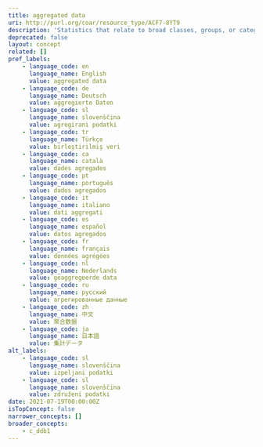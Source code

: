 ```yaml
---
title: aggregated data
uri: http://purl.org/coar/resource_type/ACF7-8YT9
description: 'Statistics that relate to broad classes, groups, or categories. The data are averaged, totaled, or otherwise derived from individual-level data, and it is no longer possible to distinguish the characteristics of individuals within those classes, groups, or categories. For example, the number and age group of the unemployed in specific geographic regions, or national level statistics on the occurrence of specific offences, originally derived from the statistics of individual police districts. [Source: https://ddialliance.org/Specification/DDI-CV/ModeOfCollection_3.0.html]'
deprecated: false
layout: concept
related: []
pref_labels:
    - language_code: en
      language_name: English
      value: aggregated data
    - language_code: de
      language_name: Deutsch
      value: aggregierte Daten
    - language_code: sl
      language_name: slovenščina
      value: agregirani podatki
    - language_code: tr
      language_name: Türkçe
      value: birleştirilmiş veri
    - language_code: ca
      language_name: català
      value: dades agregades
    - language_code: pt
      language_name: português
      value: dados agregados
    - language_code: it
      language_name: italiano
      value: dati aggregati
    - language_code: es
      language_name: español
      value: datos agregados
    - language_code: fr
      language_name: français
      value: données agrégées
    - language_code: nl
      language_name: Nederlands
      value: geaggregeerde data
    - language_code: ru
      language_name: русский
      value: агрегированные данные
    - language_code: zh
      language_name: 中文
      value: 聚合数据
    - language_code: ja
      language_name: 日本語
      value: 集計データ
alt_labels:
    - language_code: sl
      language_name: slovenščina
      value: izpeljani podatki
    - language_code: sl
      language_name: slovenščina
      value: združeni podatki
date: 2021-07-19T00:00:00Z
isTopConcept: false
narrower_concepts: []
broader_concepts:
    - c_ddb1
---
```


